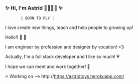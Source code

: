### ✨ Hi, I'm Astrid 👋👩🏻‍💻 ✨ 

           | BORN TO FLY |  
           
I love create new things, teach and help people to growing up!

Hello!! 👋 💛

I am engineer by profession and designer by vocation! <3 

Actually, I'm a full stack developer and I like so much! 💗

I hope we can meet and work together! 🙌

🔥 Working on --> http://https://astridtoys.herokuapp.com/ 

